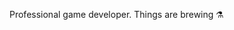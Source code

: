 Professional game developer. Things are brewing ⚗️

<!---
MichaelCenger/MichaelCenger is a ✨ special ✨ repository because its `README.md` (this file) appears on your GitHub profile.
You can click the Preview link to take a look at your changes.
--->
